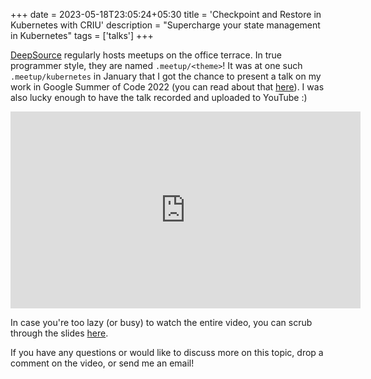 +++
date = 2023-05-18T23:05:24+05:30
title = 'Checkpoint and Restore in Kubernetes with CRIU'
description = "Supercharge your state management in Kubernetes"
tags = ['talks']
+++

[DeepSource](https://deepsource.com) regularly hosts meetups on the office terrace. In true programmer style, they are named `.meetup/<theme>`! It was at one such `.meetup/kubernetes` in January that I got the chance to present a talk on my work in Google Summer of Code 2022 (you can read about that [here](/tech/my-gsoc-journey)). I was also lucky enough to have the talk recorded and uploaded to YouTube :)

<p style="text-align:center">
<iframe width="560" height="315" src="https://www.youtube-nocookie.com/embed/JEcLoJjH3Ls" title="YouTube video player" frameborder="0" allow="accelerometer; autoplay; clipboard-write; encrypted-media; gyroscope; picture-in-picture; web-share" allowfullscreen></iframe>
</p>

In case you're too lazy (or busy) to watch the entire video, you can scrub through the slides [here](/cr-with-k8s-slides).

If you have any questions or would like to discuss more on this topic, drop a comment on the video, or send me an email!
